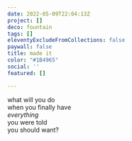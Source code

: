 ```yaml
---
date: 2022-05-09T22:04:13Z
project: []
deco: fountain
tags: []
eleventyExcludeFromCollections: false
paywall: false
title: made it
color: "#1B4965"
social: ''
featured: []

---
```

what will you do  
when you finally have  
_everything_  
you were told   
you should want?